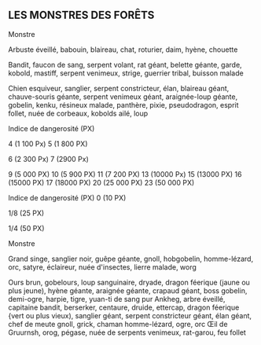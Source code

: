 ## LES MONSTRES DES FORÊTS


Monstre

Arbuste éveillé, babouin, blaireau, chat,
roturier, daim, hyène, chouette

Bandit, faucon de sang, serpent volant,
rat géant, belette géante, garde, kobold,
mastiff, serpent venimeux, strige, guerrier
tribal, buisson malade

Chien esquiveur, sanglier, serpent
constricteur, élan, blaireau géant,
chauve-souris géante, serpent venimeux
géant, araignée-loup géante, gobelin,
kenku, résineux malade, panthère, pixie,
pseudodragon, esprit follet, nuée de
corbeaux, kobolds ailé, loup

Indice de
dangerosité (PX)

4 (1 100 Px)
5 (1 800 PX)

6 (2 300 Px)
7 (2900 Px)

9 (5 000 PX)
10 (5 900 PX)
11 (7 200 PX)
13 (10000 Px)
15 (13000 PX)
16 (15000 PX)
17 (18000 PX)
20 (25 000 PX)
23 (50 000 PX)

Indice de
dangerosité (PX)
0 (10 PX)

1/8 (25 PX)

1/4 (50 PX)

Monstre

Grand singe, sanglier noir, guêpe géante,
gnoll, hobgobelin, homme-lézard, orc,
satyre, éclaireur, nuée d'insectes, lierre
malade, worg

Ours brun, gobelours, loup sanguinaire,
dryade, dragon féerique (jaune ou plus
jeune), hyène géante, araignée géante,
crapaud géant, boss gobelin, demi-ogre,
harpie, tigre, yuan-ti de sang pur
Ankheg, arbre éveillé, capitaine bandit,
berserker, centaure, druide, ettercap,
dragon féerique {vert ou plus vieux),
sanglier géant, serpent constricteur géant,
élan géant, chef de meute gnoll, grick,
chaman homme-lézard, ogre, orc Œil de
Gruurnsh, orog, pégase, nuée de serpents
venimeux, rat-garou, feu follet
